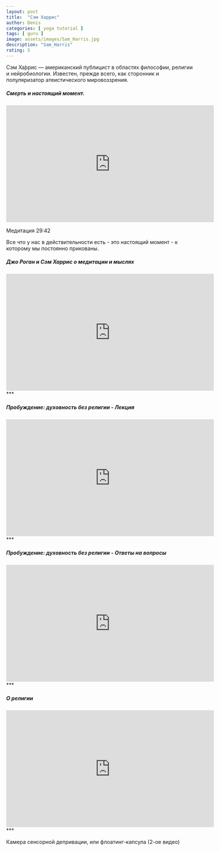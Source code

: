 ```yaml
---
layout: post
title:  "Сэм Харрис"
author: Denis
categories: [ yoga tutorial ]
tags: [ guru ]
image: assets/images/Sam_Harris.jpg
description: "Sam_Harris"
rating: 5
---
```


Сэм Ха́ррис — американский публицист в областях философии, религии и нейробиологии. Известен, прежде всего, как сторонник и популяризатор атеистического мировоззрения.



##### Смерть и настоящий момент.
<iframe width="560" height="315" src="https://www.youtube.com/embed/iZXw3eGRpR4" frameborder="0" allow="accelerometer; autoplay; encrypted-media; gyroscope; picture-in-picture" allowfullscreen></iframe>

Медитация 29:42

Все что у нас в действительности есть - это настоящий момент - к которому мы постоянно прикованы.


##### Джо Роган и Сэм Харрис о медитации и мыслях
<iframe width="560" height="315" src="https://www.youtube.com/embed/g6f5RkziQwM" frameborder="0" allow="accelerometer; autoplay; encrypted-media; gyroscope; picture-in-picture" allowfullscreen></iframe>
***

##### Пробуждение: духовность без религии - Лекция
<iframe width="560" height="315" src="https://www.youtube.com/embed/EkAnn9cma6g" frameborder="0" allow="accelerometer; autoplay; encrypted-media; gyroscope; picture-in-picture" allowfullscreen></iframe>
***

##### Пробуждение: духовность без религии - Ответы на вопросы
<iframe width="560" height="315" src="https://www.youtube.com/embed/uwmGzh--4Yw" frameborder="0" allow="accelerometer; autoplay; encrypted-media; gyroscope; picture-in-picture" allowfullscreen></iframe>
***

##### О религии
<iframe width="560" height="315" src="https://www.youtube.com/embed/aodQZ3dw-ts" frameborder="0" allow="accelerometer; autoplay; encrypted-media; gyroscope; picture-in-picture" allowfullscreen></iframe>
***

Камера сенсорной депривации, или флоатинг-капсула (2-ое видео)

